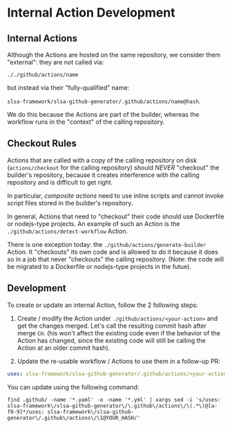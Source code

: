 # Internal Action Development

## Internal Actions
Although the Actions are hosted on the same repository, we consider them "external": they are not called via:

```././github/actions/name```

but instead via their "fully-qualified" name:

```slsa-framework/slsa-github-generator/.github/actions/name@hash```. 

We do this because the Actions are part of the builder, whereas the workflow runs in the "context" of the calling repository.

## Checkout Rules
Actions that are called with a copy of the calling repository on disk (`actions/checkout` for the calling repository)
should *NEVER* "checkout" the builder's repository, because it creates interference with the calling repository
and is difficult to get right.
    
In particular, *composite actions* need to use inline scripts and cannot invoke script files stored in the builder's repository.

In general, Actions that need to "checkout" their code should use Dockerfile or nodejs-type projects. An example of such an Action
is the `./github/actions/detect-workflow` Action.

There is one exception today: the `./github/actions/generate-builder` Action. It "checkouts" its own code and is allowed to do it
because it does so in a job that never "checkouts" the calling repository. (Note: the code will be migrated to 
a Dockerfile or nodejs-type projects in the futue).

## Development

To create or update an internal Action, follow the 2 following steps:

1. Create / modify the Action under `./github/actions/<your-action>` and get the changes merged. Let's call the resulting
commit hash after merge `CH`. (his won't affect the existing code even if the behavior of the Action has changed, since
the existing code will still be calling the Action at an older commit hash).

1. Update the re-usable workflow / Actions to use them in a follow-up PR:
```yaml
uses: slsa-framework/slsa-github-generator/.github/actions/<your-action>@CH
```

  You can update using the following command:

```shell
find .github/ -name '*.yaml' -o -name '*.yml' | xargs sed -i 's/uses: slsa-framework\/slsa-github-generator\/\.github\/actions\/\(.*\)@[a-f0-9]*/uses: slsa-framework\/slsa-github-generator\/.github\/actions\/\1@YOUR_HASH/'
```